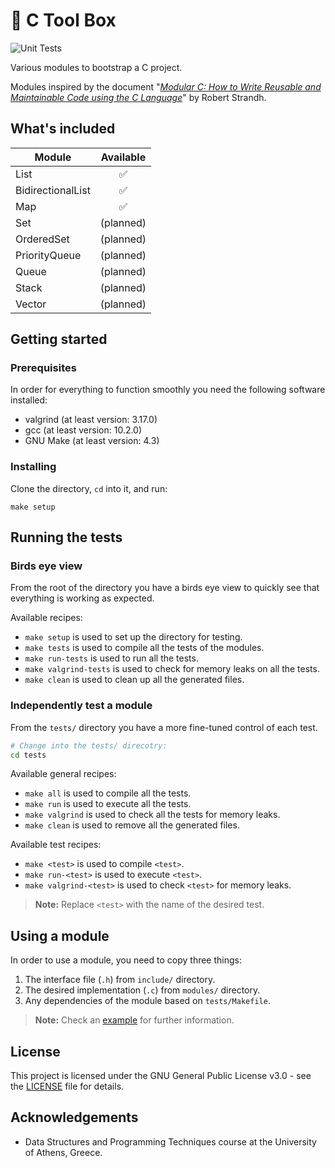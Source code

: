 # :toolbox: C Tool Box

![Unit Tests](https://github.com/constantinosgeorgiou/c-toolbox/actions/workflows/run-tests.yml/badge.svg)

Various modules to bootstrap a C project.



Modules inspired by the document "[*Modular C: How to Write Reusable and Maintainable Code using the C Language*](http://metamodular.com/Computing/modular-c.pdf)" by Robert Strandh.


## What's included
| Module            |     Available      |
| ----------------- | :----------------: |
| List              | :white_check_mark: |
| BidirectionalList | :white_check_mark: |
| Map               | :white_check_mark: |
| Set               |     (planned)      |
| OrderedSet        |     (planned)      |
| PriorityQueue     |     (planned)      |
| Queue             |     (planned)      |
| Stack             |     (planned)      |
| Vector            |     (planned)      |



## Getting started

### Prerequisites
In order for everything to function smoothly you need the following software installed:
- valgrind (at least version: 3.17.0)
- gcc (at least version: 10.2.0)
- GNU Make (at least version: 4.3)

### Installing
Clone the directory, `cd` into it, and run:
```shell
make setup
```

## Running the tests

### Birds eye view
From the root of the directory you have a birds eye view to quickly see that everything is working as expected.

Available recipes:
- `make setup` is used to set up the directory for testing.
- `make tests` is used to compile all the tests of the modules.
- `make run-tests` is used to run all the tests.
- `make valgrind-tests` is used to check for memory leaks on all the tests.
- `make clean` is used to clean up all the generated files.

### Independently test a module
From the `tests/` directory you have a more fine-tuned control of each test.
```bash
# Change into the tests/ direcotry:
cd tests
```
Available general recipes:
- `make all` is used to compile all the tests.
- `make run` is used to execute all the tests.
- `make valgrind` is used to check all the tests for memory leaks.
- `make clean` is used to remove all the generated files.

Available test recipes:
- `make <test>` is used to compile `<test>`.
- `make run-<test>` is used to execute `<test>`.
- `make valgrind-<test>` is used to check `<test>` for memory leaks.
> **Note:** Replace `<test>` with the name of the desired test.


## Using a module
In order to use a module, you need to copy three things:
1. The interface file (`.h`) from `include/` directory.
2. The desired implementation (`.c`) from `modules/` directory.
3. Any dependencies of the module based on `tests/Makefile`.

> **Note:** Check an [example]() for further information.

## License
This project is licensed under the GNU General Public License v3.0 - see the [LICENSE](LICENSE) file for details.

## Acknowledgements
- Data Structures and Programming Techniques course at the University of Athens, Greece.
